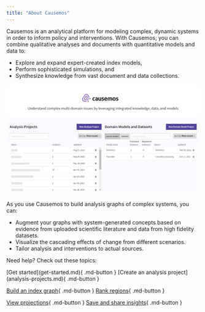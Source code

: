 ```yaml
---
title: "About Causemos"
---
```


Causemos is an analytical platform for modeling complex, dynamic systems in order to inform policy and interventions. With Causemos, you can combine qualitative analyses and documents with quantitative models and data to:

- Explore and expand expert-created index models,
- Perform sophisticated simulations, and 
- Synthesize knowledge from vast document and data collections.

![The Causemos home screen with a list of analysis projects and domain models](img/causemos-home.png)

As you use Causemos to build analysis graphs of complex systems, you can:

- Augment your graphs with system-generated concepts based on evidence from uploaded scientific literature and data from high fidelity datasets.
- Visualize the cascading effects of change from different scenarios.
- Tailor analysis and interventions to actual sources.


Need help? Check out these topics:

<div class="gridcards" markdown>
[Get started](get-started.md){ .md-button }
[Create an analysis project](analysis-projects.md){ .md-button }

[Build an index graph](index-graph.md){ .md-button }
[Rank regions](rank-regions.md){ .md-button }

[View projections](projections.md){ .md-button }
[Save and share insights](insights.md){ .md-button }
</div>